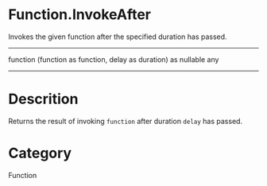 ﻿# Function.InvokeAfter
Invokes the given function after the specified duration has passed.
***
function (function as function, delay as duration) as nullable any
***
# Descrition 
Returns the result of invoking <code>function</code> after duration <code>delay</code> has passed.
# Category 
Function
